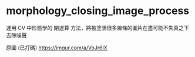 # morphology_closing_image_process
運用 CV 中形態學的 閉運算 方法，將被塗鴉很多線條的圖片在盡可能不失真之下去除噪聲


原圖 (已打碼)
https://imgur.com/a/VoJr6lX
